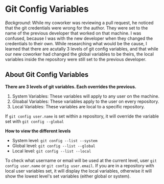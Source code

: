# Git Config Variables

_Background_: While my coworker was reviewing a pull request, he noticed that the git credentials were wrong for the author. They were set to the name of the previous developer that worked on that machine. I was confused, because I was with the new developer when they changed the credentials to their own. While researching what would be the cause, I learned that there are acutally 3 levels of git config variables, and that while our new coworker had changed the global variables to be theirs, the local variables inside the repository were still set to the previous developer.

## About Git Config Variables

**There are 3 levels of git variables. Each overrides the previous.**

1. System Variables: These variables will apply to any user on the machine.
2. Gloabal Variables: These variables apply to the user on every repository.
3. Local Variables: These variables are local to a specific repository.

If `git config user.name` is set within a repository, it will override the variable set with `git config --global`

**How to view the different levels**

- System level: `git config --list --system`
- Global level: `git config --list --global`
- Local level: `git config --list --local`

To check what username or email will be used at the current level, user `git config user.name` or `git config user.email`. If you are in a repository with local user variables set, it will display the local variables, otherwise it will show the lowest level's set variables (either global or system).
